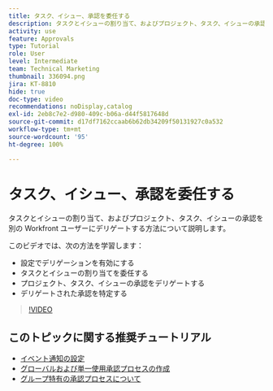 ```yaml
---
title: タスク、イシュー、承認を委任する
description: タスクとイシューの割り当て、およびプロジェクト、タスク、イシューの承認を別の Workfront ユーザーにデリゲートする方法について説明します。
activity: use
feature: Approvals
type: Tutorial
role: User
level: Intermediate
team: Technical Marketing
thumbnail: 336094.png
jira: KT-8810
hide: true
doc-type: video
recommendations: noDisplay,catalog
exl-id: 2eb8c7e2-d980-409c-b06a-d44f5817648d
source-git-commit: d17df7162ccaab6b62db34209f50131927c0a532
workflow-type: tm+mt
source-wordcount: '95'
ht-degree: 100%

---
```


# タスク、イシュー、承認を委任する

タスクとイシューの割り当て、およびプロジェクト、タスク、イシューの承認を別の Workfront ユーザーにデリゲートする方法について説明します。

このビデオでは、次の方法を学習します：

* 設定でデリゲーションを有効にする
* タスクとイシューの割り当てを委任する
* プロジェクト、タスク、イシューの承認をデリゲートする
* デリゲートされた承認を特定する

>[!VIDEO](https://video.tv.adobe.com/v/336094/?quality=12&learn=on&enablevpops)

## このトピックに関する推奨チュートリアル

* [イベント通知の設定](/help/administration-and-setup/email-and-in-app-notifications/admin-set-up-event-notifications.md)
* [グローバルおよび単一使用承認プロセスの作成](/help/manage-work/approval-processes-and-milestone-paths/create-a-single-use-approval-process.md)
* [グループ特有の承認プロセスについて](/help/administration-and-setup/approval-processes-and-milestone-paths/group-specific-approval-processes.md)


